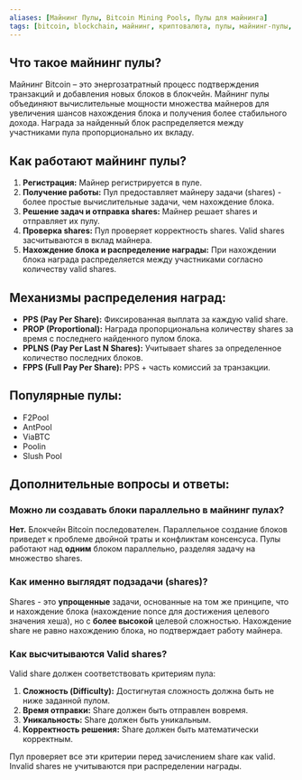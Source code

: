 ```yaml
---
aliases: [Майнинг Пулы, Bitcoin Mining Pools, Пулы для майнинга]
tags: [bitcoin, blockchain, майнинг, криптовалюта, пулы, майнинг-пулы, shares, difficulty]
---
```

## Что такое майнинг пулы?

Майнинг Bitcoin – это энергозатратный процесс подтверждения транзакций и добавления новых блоков в блокчейн. Майнинг пулы объединяют вычислительные мощности множества майнеров для увеличения шансов нахождения блока и получения более стабильного дохода.  Награда за найденный блок распределяется между участниками пула пропорционально их вкладу.

## Как работают майнинг пулы?

1. **Регистрация:** Майнер регистрируется в пуле.
2. **Получение работы:** Пул предоставляет майнеру задачи (shares) - более простые вычислительные задачи, чем нахождение блока.
3. **Решение задач и отправка shares:** Майнер решает shares и отправляет их пулу.
4. **Проверка shares:** Пул проверяет корректность shares.  Valid shares засчитываются в вклад майнера.
5. **Нахождение блока и распределение награды:** При нахождении блока награда распределяется между участниками согласно количеству valid shares.

## Механизмы распределения наград:

* **PPS (Pay Per Share):** Фиксированная выплата за каждую valid share.
* **PROP (Proportional):**  Награда пропорциональна количеству shares за время с последнего найденного пулом блока.
* **PPLNS (Pay Per Last N Shares):** Учитывает shares за определенное количество последних блоков.
* **FPPS (Full Pay Per Share):** PPS + часть комиссий за транзакции.

## Популярные пулы:

* F2Pool
* AntPool
* ViaBTC
* Poolin
* Slush Pool

## Дополнительные вопросы и ответы:

### Можно ли создавать блоки параллельно в майнинг пулах?

**Нет.** Блокчейн Bitcoin последователен. Параллельное создание блоков приведет к проблеме двойной траты и конфликтам консенсуса. Пулы работают над **одним** блоком параллельно, разделяя задачу на множество shares.

### Как именно выглядят подзадачи (shares)?

Shares - это **упрощенные** задачи, основанные на том же принципе, что и нахождение блока (нахождение nonce для достижения целевого значения хеша), но с **более высокой** целевой сложностью.  Нахождение share не равно нахождению блока, но подтверждает работу майнера.


### Как высчитываются Valid shares?

Valid share должен соответствовать критериям пула:

1. **Сложность (Difficulty):** Достигнутая сложность должна быть не ниже заданной пулом.
2. **Время отправки:** Share должен быть отправлен вовремя.
3. **Уникальность:** Share должен быть уникальным.
4. **Корректность решения:** Share должен быть математически корректным.

Пул проверяет все эти критерии перед зачислением share как valid.  Invalid shares не учитываются при распределении награды.  